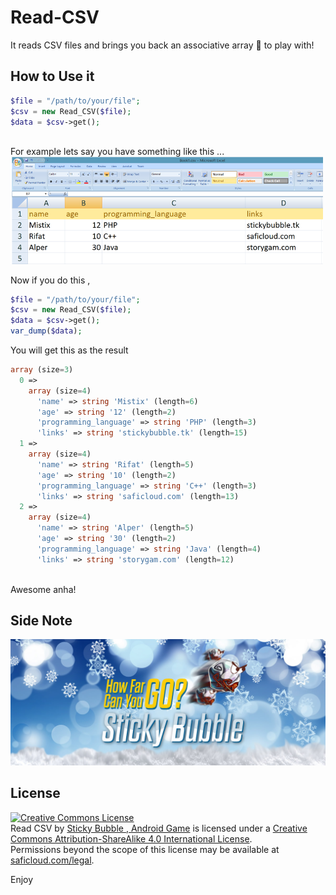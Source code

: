 # Read-CSV
It reads CSV files and brings you back an associative array  :rocket: to play with! 

## How to Use it
```php
$file = "/path/to/your/file";
$csv = new Read_CSV($file);
$data = $csv->get();
        
```
For example lets say you have something like this ... 
<br/>
<img src="https://raw.githubusercontent.com/fadsel/Read-CSV/master/test.png" width="500" alt="Read CSV Fadsel"/>

Now if you do this ,

```php
$file = "/path/to/your/file";
$csv = new Read_CSV($file);
$data = $csv->get();
var_dump($data);
```

You will get this as the result
```php
array (size=3)
  0 => 
    array (size=4)
      'name' => string 'Mistix' (length=6)
      'age' => string '12' (length=2)
      'programming_language' => string 'PHP' (length=3)
      'links' => string 'stickybubble.tk' (length=15)
  1 => 
    array (size=4)
      'name' => string 'Rifat' (length=5)
      'age' => string '10' (length=2)
      'programming_language' => string 'C++' (length=3)
      'links' => string 'saficloud.com' (length=13)
  2 => 
    array (size=4)
      'name' => string 'Alper' (length=5)
      'age' => string '30' (length=2)
      'programming_language' => string 'Java' (length=4)
      'links' => string 'storygam.com' (length=12)
      
```
Awesome anha!

## Side Note
<a href="https://play.google.com/store/apps/details?id=com.fadsel.stickybubble">
<img src="https://raw.githubusercontent.com/fadsel/Read-CSV/master/sticky-bubble-cover2.jpg" width="800"/>
</a>

## License
<a rel="license" href="http://creativecommons.org/licenses/by-sa/4.0/"><img alt="Creative Commons License" style="border-width:0" src="https://i.creativecommons.org/l/by-sa/4.0/88x31.png" /></a><br /><span xmlns:dct="http://purl.org/dc/terms/" href="http://purl.org/dc/dcmitype/Text" property="dct:title" rel="dct:type">Read CSV</span> by <a xmlns:cc="http://creativecommons.org/ns#" href="http://stickybubble.tk" property="cc:attributionName" rel="cc:attributionURL">Sticky Bubble , Android Game</a> is licensed under a <a rel="license" href="http://creativecommons.org/licenses/by-sa/4.0/">Creative Commons Attribution-ShareAlike 4.0 International License</a>.<br />Permissions beyond the scope of this license may be available at <a xmlns:cc="http://creativecommons.org/ns#" href="https://saficloud.com/legal" rel="cc:morePermissions">saficloud.com/legal</a>.

Enjoy


